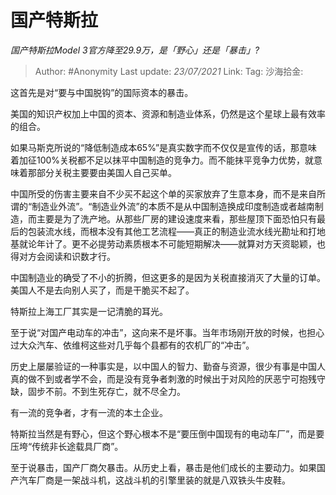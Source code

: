 # 国产特斯拉
*国产特斯拉Model 3官方降至29.9万，是「野心」还是「暴击」?*

> Author: #Anonymity
> Last update: *23/07/2021*
> Link:
> Tag:
> 沙海拾金:

这首先是对“要与中国脱钩”的国际资本的暴击。

美国的知识产权加上中国的资本、资源和制造业体系，仍然是这个星球上最有效率的组合。

如果马斯克所说的“降低制造成本65%”是真实数字而不仅仅是宣传的话，那意味着加征100%关税都不足以抹平中国制造的竞争力。而不能抹平竞争力优势，就意味着那部分关税主要要由美国人自己买单。

中国所受的伤害主要来自不少买不起这个单的买家放弃了生意本身，而不是来自所谓的“制造业外流”。“制造业外流”的本质不是从中国制造换成印度制造或者越南制造，而主要是为了洗产地。从那些厂房的建设速度来看，那些屋顶下面恐怕只有最后的包装流水线，而根本没有其他工艺流程——真正的制造业流水线光勘址和打地基就论年计了。更不必提劳动素质根本不可能短期解决——就算对方天资聪颖，也得对方会阅读和识数才行。

中国制造业的确受了不小的折腾，但这更多的是因为关税直接消灭了大量的订单。美国人不是去向别人买了，而是干脆买不起了。

特斯拉上海工厂其实是一记清脆的耳光。

至于说“对国产电动车的冲击”，这向来不是坏事。当年市场刚开放的时候，也担心过大众汽车、依维柯这些对几乎每个县都有的农机厂的“冲击”。

历史上屡屡验证的一种事实是，以中国人的智力、勤奋与资源，很少有事是中国人真的做不到或者学不会，而是没有竞争者刺激的时候出于对风险的厌恶宁可抱残守缺，固步不前。不到生死存亡，就不尽全力。

有一流的竞争者，才有一流的本土企业。

特斯拉当然是有野心，但这个野心根本不是“要压倒中国现有的电动车厂”，而是要压垮“传统非长途载具厂商”。

至于说暴击，国产厂商欠暴击。从历史上看，暴击是他们成长的主要动力。如果国产汽车厂商是一架战斗机，这战斗机的引擎里装的就是八双铁头牛皮鞋。
